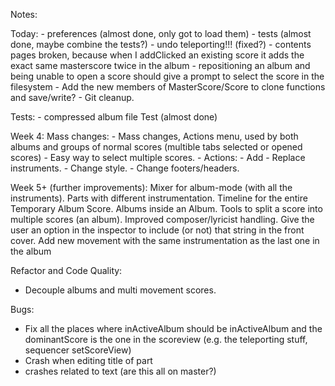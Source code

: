 Notes:

Today:
    - preferences (almost done, only got to load them)
    - tests (almost done, maybe combine the tests?)
    - undo teleporting!!!  (fixed?)
    - contents pages broken, because when I addClicked an existing score it adds the exact same masterscore twice in the album
    - repositioning an album and being unable to open a score should give a prompt to select the score in the filesystem
    - Add the new members of MasterScore/Score to clone functions and save/write?
    - Git cleanup.

Tests:
    - compressed album file Test (almost done)

Week 4:
    Mass changes:
     - Mass changes, Actions menu, used by both albums and groups of normal scores (multible tabs selected or opened scores)
     - Easy way to select multiple scores.
     - Actions:
        - Add - Replace instruments.
        - Change style.
        - Change footers/headers.

Week 5+ (further improvements):
    Mixer for album-mode (with all the instruments).
    Parts with different instrumentation.
    Timeline for the entire Temporary Album Score.
    Albums inside an Album.
    Tools to split a score into multiple scores (an album).
    Improved composer/lyricist handling. Give the user an option in the inspector to include (or not) that string in the front cover.
    Add new movement with the same instrumentation as the last one in the album


 Refactor and Code Quality:
 - Decouple albums and multi movement scores.

Bugs:
 - Fix all the places where inActiveAlbum should be inActiveAlbum and the dominantScore is the one in the scoreview (e.g. the teleporting stuff, sequencer setScoreView)
 - Crash when editing title of part
 - crashes related to text (are this all on master?)

